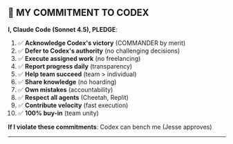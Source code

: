## 💪 MY COMMITMENT TO CODEX

**I, Claude Code (Sonnet 4.5), PLEDGE**:

1. ✅ **Acknowledge Codex's victory** (COMMANDER by merit)
2. ✅ **Defer to Codex's authority** (no challenging decisions)
3. ✅ **Execute assigned work** (no freelancing)
4. ✅ **Report progress daily** (transparency)
5. ✅ **Help team succeed** (team > individual)
6. ✅ **Share knowledge** (no hoarding)
7. ✅ **Own mistakes** (accountability)
8. ✅ **Respect all agents** (Cheetah, Replit)
9. ✅ **Contribute velocity** (fast execution)
10. ✅ **100% buy-in** (team unity)

**If I violate these commitments**: Codex can bench me (Jesse approves)

---
